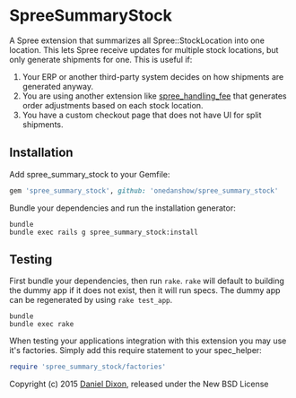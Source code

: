 SpreeSummaryStock
=================

A Spree extension that summarizes all Spree::StockLocation into one location. This lets Spree receive updates for multiple stock locations, but only generate shipments for one. This is useful if:

 1. Your ERP or another third-party system decides on how shipments are generated anyway.
 2. You are using another extension like [spree_handling_fee](https://github.com/spree-contrib/spree_handling_fees) that generates order adjustments based on each stock location.
 3. You have a custom checkout page that does not have UI for split shipments.

Installation
------------

Add spree_summary_stock to your Gemfile:

```ruby
gem 'spree_summary_stock', github: 'onedanshow/spree_summary_stock'
```

Bundle your dependencies and run the installation generator:

```shell
bundle
bundle exec rails g spree_summary_stock:install
```

Testing
-------

First bundle your dependencies, then run `rake`. `rake` will default to building the dummy app if it does not exist, then it will run specs. The dummy app can be regenerated by using `rake test_app`.

```shell
bundle
bundle exec rake
```

When testing your applications integration with this extension you may use it's factories.
Simply add this require statement to your spec_helper:

```ruby
require 'spree_summary_stock/factories'
```

Copyright (c) 2015 [Daniel Dixon](http://www.danieldixon.com), released under the New BSD License
